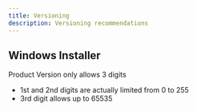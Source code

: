 ```yaml
---
title: Versioning
description: Versioning recommendations
---
```


## Windows Installer

Product Version only allows 3 digits

* 1st and 2nd digits are actually limited from 0 to 255
* 3rd digit allows up to 65535